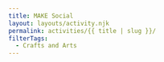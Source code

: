 ```yaml
---
title: MAKE Social
layout: layouts/activity.njk
permalink: activities/{{ title | slug }}/
filterTags:
  - Crafts and Arts
---
```

